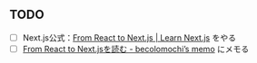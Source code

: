 ## TODO

- [ ] Next.js公式：[From React to Next\.js \| Learn Next\.js](https://nextjs.org/learn/foundations/from-react-to-nextjs) をやる
- [ ] [From React to Next\.jsを読む \- becolomochi’s memo](https://scrapbox.io/becolomochi/From_React_to_Next.js%E3%82%92%E8%AA%AD%E3%82%80) にメモる
